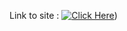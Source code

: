 Link to site :
[![Click Here](https://img.shields.io/badge/Click-Here-brightgreen)](https://Meliodas-Demonking.github.io/txt/))
